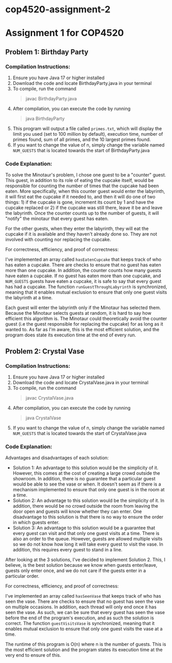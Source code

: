 # cop4520-assignment-2
# Assignment 1 for COP4520
## Problem 1: Birthday Party
### Compilation Instructions:
1) Ensure you have Java 17 or higher installed
2) Download the code and locate BirthdayParty.java in your terminal
3) To compile, run the command
   > javac BirthdayParty.java
4) After compilation, you can execute the code by running
   > java BirthdayParty
5) This program will output a file called `primes.txt`, which will display the limit you used (set to 100 million by
   default), execution time, number of primes found, sum of all primes, and the 10 largest primes found.
6) If you want to change the value of n, simply change the variable named `NUM_GUESTS` that is located towards the start of
   BirthdayParty.java
### Code Explanation:
To solve the Minotaur's problem, I chose one guest to be a "counter" guest. This guest, in addition to its role of eating
the cupcake itself, would be responsible for counting the number of times that the cupcake had been eaten. More
specifically, when this counter guest would enter the labyrinth, it will first eat the cupcake if it needed to, and then
it will do one of two things: 1) if the cupcake is gone, increment its count by 1 and have the cupcake replaced or 2) if
the cupcake was still there, leave it be and leave the labyrinth. Once the counter counts up to the number of guests, it
will "notify" the minotaur that every guest has eaten.

For the other guests, when they enter the labyrinth, they will eat the cupcake if it is available and they
haven't already done so. They are not involved with counting nor replacing the cupcake.

For correctness, efficiency, and proof of correctness:

I've implemented an array called `hasEatenCupcake` that keeps track of who has eaten a cupcake. There are
checks to ensure that no guest has eaten more than one cupcake. In addition, the counter counts how many guests have eaten
a cupcake. If no guest has eaten more than one cupcake, and `NUM_GUESTS` guests have eaten a cupcake, it is safe to say
that every guest has had a cupcake. The function `runGuestThroughLabyrinth` is synchronized, meaning that it enables 
mutual exclusion to ensure that only one guest visits the labyrinth at a time.

Each guest will enter the labyrinth only if the Minotaur has selected them. Because the Minotaur selects guests
at random, it is hard to say how efficient this algorithm is. The Minotaur could theoretically avoid the counter guest
(i.e the guest responsible for replacing the cupcake) for as long as it wanted to. As far as I'm aware, this is the most
efficient solution, and the program does state its execution time at the end of every run.


## Problem 2: Crystal Vase
### Compilation Instructions:
1) Ensure you have Java 17 or higher installed
2) Download the code and locate CrystalVase.java in your terminal
3) To compile, run the command
   > javac CrystalVase.java
4) After compilation, you can execute the code by running
   > java CrystalVase
5) If you want to change the value of n, simply change the variable named `NUM_GUESTS` that is located towards the start of
   CrystalVase.java
### Code Explanation:
Advantages and disadvantages of each solution:
* Solution 1: An advantage to this solution would be the simplicity of it. However, this comes at the cost of creating a
large crowd outside the showroom. In addition, there is no guarantee that a particular guest would be able to see the vase
or when. It doesn't seem as if there is a mechanism implemented to ensure that only one guest is in the room at a time.
* Solution 2: An advantage to this solution would be the simplicity of it. In addition, there would be no crowd outside
the room from leaving the door open and guests will know whether they can enter. One disadvantage to this solution is that
there is no way to ensure the order in which guests enter.
* Solution 3: An advantage to this solution would be a guarantee that every guest can visit and that only one guest visits
at a time. There is also an order to the queue. 
However, guests are allowed multiple visits so we do not know how long it will take every guest to visit the vase.
In addition, this requires every guest to stand in a line.

After looking at the 3 solutions, I've decided to implement Solution 2. This, I believe, is the best solution because we
know when guests enter/leave, guests only enter once, and we do not care if the guests enter in a particular order.

For correctness, efficiency, and proof of correctness:

I've implemented an array called `hasSeenVase` that keeps track of who has seen the vase. There are checks to ensure that
no guest has seen the vase on multiple occasions. In addition, each thread will only end once it has seen the vase. As such,
we can be sure that every guest has seen the vase before the end of the program's execution, and as such the solution is
correct. The function `guestVisitsVase` is synchronized, meaning that it enables mutual exclusion to ensure that only
one guest visits the vase at a time.

The runtime of this program is O(n) where n is the number of guests. This is the most efficient solution and the program
states its execution time at the very end to ensure of this.

